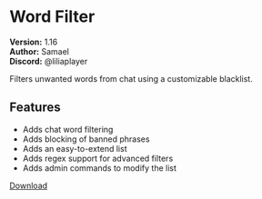 # Word Filter

**Version:** 1.16  
**Author:** Samael  
**Discord:** @liliaplayer  

Filters unwanted words from chat using a customizable blacklist.

## Features

- Adds chat word filtering
- Adds blocking of banned phrases
- Adds an easy-to-extend list
- Adds regex support for advanced filters
- Adds admin commands to modify the list

[Download](https://github.com/LiliaFramework/Modules/raw/refs/heads/gh-pages/wordfilter.zip)
